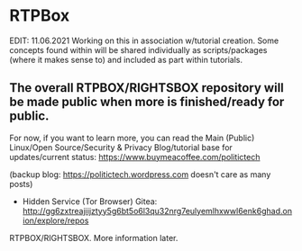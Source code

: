 # RTPBox

                              
EDIT: 11.06.2021 Working on this in association w/tutorial creation. Some concepts found within will be shared individually as scripts/packages (where it makes sense to) and included as part within tutorials.

## The overall RTPBOX/RIGHTSBOX repository will be made public when more is finished/ready for public.

For now, if you want to learn more, you can read the Main (Public) Linux/Open Source/Security & Privacy Blog/tutorial base for updates/current status: https://www.buymeacoffee.com/politictech

(backup blog: https://politictech.wordpress.com doesn't care as many posts)

+ Hidden Service (Tor Browser) Gitea: http://gg6zxtreajiijztyy5g6bt5o6l3qu32nrg7eulyemlhxwwl6enk6ghad.onion/explore/repos

RTPBOX/RIGHTSBOX. More information later. 
